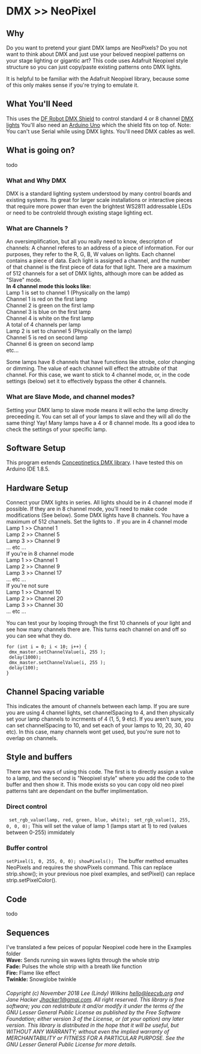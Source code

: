 # DMX >> NeoPixel

## Why
Do you want to pretend your giant DMX lamps are NeoPixels? Do you not want to think about DMX and just use your beloved neopixel patterns on your stage lighting or gigantic art? This code uses Adafruit Neopixel style structure so you can just copy/paste existing patterns onto DMX lights. 

It is helpful to be familiar with the Adafruit Neopixel library, because some of this only makes sense if you're trying to emulate it. 

## What You'll Need
This uses the [DF Robot DMX Shield](https://www.dfrobot.com/product-984.html) to control standard 4 or 8 channel [DMX lights](https://www.amazon.com/Lights-MFL-Lighting-Activated-Wedding/dp/B01CTU89N8/ref=sr_1_17?ie=UTF8&qid=1541910731&sr=8-17&keywords=RGBW+dmx) You'll also need an [Arduino Uno](https://store.arduino.cc/usa/arduino-uno-rev3) which the shield fits on top of. Note: You can't use Serial while using DMX lights. You'll need DMX cables as well. 

## What is going on? 
todo
### What and Why DMX
DMX is a standard lighting system understood by many control boards and existing systems. Its great for larger scale installations or interactive pieces that require more power than even the brightest WS2811 addressable LEDs or need to be controleld through existing stage lighting ect. 
### What are Channels ? 
An oversimplification, but all you really need to know, descripton of channels: A channel referes to an address of a piece of information. For our purposes, they refer to the R, G, B, W values on lights. Each channel contains a piece of data. Each light is assigned a channel, and the number of that channel is the first piece of data for that light. There are a maximum of 512 channels for a set of DMX lights, although more can be added as "Slave" mode.   
**In 4 channel mode this looks like:**    
Lamp 1 is set to channel 1 (Physically on the lamp)    
 Channel 1 is red on the first lamp   
 Channel 2 is green on the first lamp      
 Channel 3 is blue on the first lamp      
 Channel 4 is white on the first lamp      
 A total of 4 channels per lamp      
Lamp 2 is set to channel 5 (Physically on the lamp)   
 Channel 5 is red on second lamp      
 Channel 6 is green on second lamp      
 etc...    
    
Some lamps have 8 channels that have functions like strobe, color changing or dimming. The value of each channel will effect the attrubite of that channel. For this case, we want to stick to 4 channel mode, or, in the code settings (below) set it to effectively bypass the other 4 channels.   

### What are Slave Mode, and channel modes?
Setting your DMX lamp to slave mode means it will echo the lamp direclty preceeding it. You can set all of your lamps to slave and they will all do the same thing! Yay! Many lamps have a 4 or 8 channel mode. Its a good idea to check the settings of your specific lamp. 

## Software Setup
This program extends [Conceptinetics DMX library](https://sourceforge.net/p/dmxlibraryforar/wiki/Home/).  I have tested this on Arduino IDE 1.8.5. 

## Hardware Setup
Connect your DMX lights in series. All lights should be in 4 channel mode if possible. If they are in 8 channel mode, you'll need to make code modifications (See below). Some DMX lights have 8 channels. You have a maximum of 512 channels. Set the lights to . 
If you are in 4 channel mode   
Lamp 1 >> Channel 1     
Lamp 2 >> Channel 5    
Lamp 3 >> Channel 9    
... etc ...   
If you're in 8 channel mode   
Lamp 1 >> Channel 1    
Lamp 2 >> Channel 9    
Lamp 3 >> Channel 17    
... etc ...    
If you're not sure    
Lamp 1 >> Channel 10    
Lamp 2 >> Channel 20    
Lamp 3 >> Channel 30    
... etc ...   

You can test your by looping through the first 10 channels of your light and see how many channels there are. This turns each channel on and off so you can see what they do.   

```   
for (int i = 0; i < 10; i++) {   
 dmx_master.setChannelValue(i, 255 );   
 delay(1000);   
 dmx_master.setChannelValue(i, 255 );   
 delay(100);
}  
```

## Channel Spacing variable 
This indicates the amount of channels between each lamp. If you are sure you are using 4 channel lights, set channelSpacing to 4, and then physically set your lamp channels to incrments of 4 (1, 5, 9 etc). If you aren't sure, you can set channelSpacing to 10, and set each of your lamps to 10, 20, 30, 40 etc). In this case, many channels wont get used, but you're sure not to overlap on channels. 

## Style and buffers
There are two ways of using this code. The first is to directly assign a value to a lamp, and the second is "Neopixel style" where you add the code to the buffer and then show it. This mode exists so you can copy old neo pixel patterns taht are dependant on the buffer implimentation. 

### Direct control 
` set_rgb_value(lamp, red, green, blue, white);` 
` set_rgb_value(1, 255, 0, 0, 0);`
This will set the value of lamp 1 (lamps start at 1) to red (values between 0-255) immidately 

### Buffer control 
`setPixel(1, 0, 255, 0, 0);
showPixels(); ` 
The buffer method emualtes NeoPixels and requires the showPixels command. This can replace strip.show(); in your previous noe pixel examples, and setPixel() can replace strip.setPixelColor().   

## Code
todo

## Sequences 
I've translated a few peices of popular Neopixel code here in the Examples folder   
**Wave:** Sends running sin waves lights through the whole strip    
**Fade:** Pulses the whole strip with a breath like function    
**Fire:** Flame like effect    
**Twinkle:** Snowglobe twinkle    




###### Copyright (c) November 2018 Lee (Lindy) Wilkins <hello@leecyb.org> and Jane Hacker <Jhacker1@gmai.com>.  All right reserved. This library is free software; you can redistribute it and/or modify it under the terms of the GNU Lesser General Public  License as published by the Free Software Foundation; either  version 3 of the License, or (at your option) any later version.  This library is distributed in the hope that it will be useful,  but WITHOUT ANY WARRANTY; without even the implied warranty of  MERCHANTABILITY or FITNESS FOR A PARTICULAR PURPOSE.  See the GNU  Lesser General Public License for more details.
